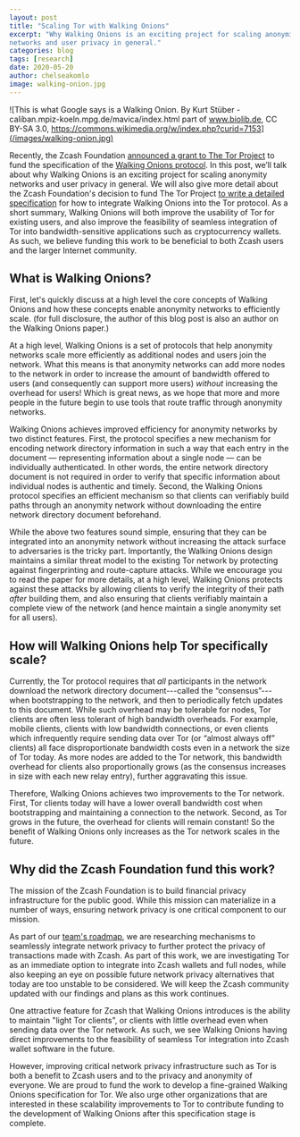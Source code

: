 ```yaml
---
layout: post
title: "Scaling Tor with Walking Onions"
excerpt: "Why Walking Onions is an exciting project for scaling anonymity
networks and user privacy in general."
categories: blog
tags: [research]
date: 2020-05-20
author: chelseakomlo
image: walking-onion.jpg
---
```


![This is what Google says is a Walking Onion. By Kurt Stüber -
caliban.mpiz-koeln.mpg.de/mavica/index.html part of www.biolib.de, CC BY-SA 3.0,
https://commons.wikimedia.org/w/index.php?curid=7153](/images/walking-onion.jpg)

Recently, the Zcash Foundation [announced a grant to The Tor
Project](https://grants.zfnd.org/proposals/1642205075-walking-onions-scaling-the-tor-network)
to fund the specification of the [Walking Onions
protocol](https://crysp.uwaterloo.ca/software/walkingonions/). In this post,
we’ll talk about why Walking Onions is an exciting project for scaling anonymity
networks and user privacy in general. We will also give more detail about the
Zcash Foundation's decision to fund The Tor Project [to write a detailed
specification](https://github.com/nmathewson/walking-onions-wip/tree/master/specs)
for how to integrate Walking Onions into the Tor protocol. As a
short summary, Walking Onions will both improve the usability of Tor for
existing users, and also improve the feasibility of seamless integration of Tor
into bandwidth-sensitive applications such as cryptocurrency wallets. As such,
we believe funding this work to be beneficial to both Zcash users and the larger
Internet community. 

## What is Walking Onions?

First, let's quickly discuss at a high level the core concepts of Walking Onions
and how these concepts enable anonymity networks to efficiently scale. (for full
disclosure, the author of this blog post is also an author on the Walking Onions
paper.)

At a high level, Walking Onions is a set of protocols that help anonymity
networks scale more efficiently as additional nodes and users join the network.
What this means is that anonymity networks can add more nodes to the network in
order to increase the amount of bandwidth offered to users (and consequently can
support more users) *without* increasing the overhead for users! Which is great
news, as we hope that more and more people in the future begin to use tools that
route traffic through anonymity networks.

Walking Onions achieves improved efficiency for anonymity networks by two
distinct features. First, the protocol specifies a new mechanism for encoding
network directory information in such a way that each entry in the document —
representing information about a single node — can be individually
authenticated. In other words, the entire network directory document is not
required in order to verify that specific information about individual nodes is
authentic and timely.  Second, the Walking Onions protocol specifies an
efficient mechanism so that clients can verifiably build paths through an
anonymity network without downloading the entire network directory document
beforehand.

While the above two features sound simple, ensuring that they can be integrated
into an anonymity network without increasing the attack surface to adversaries
is the tricky part. Importantly, the Walking Onions design maintains a similar
threat model to the existing Tor network by protecting against fingerprinting
and route-capture attacks. While we encourage you to read the paper for more
details, at a high level, Walking Onions protects against these attacks by
allowing clients to verify the integrity of their path *after* building them,
and also ensuring that clients verifiably maintain a complete view of the
network (and hence maintain a single anonymity set for all users).

## How will Walking Onions help Tor specifically scale?

Currently, the Tor protocol requires that *all* participants in the network
download the network directory document---called the “consensus”---when
bootstrapping to the network, and then to periodically fetch updates to this
document. While such overhead may be tolerable for nodes, Tor clients are often
less tolerant of high bandwidth overheads. For example, mobile clients, clients
with low bandwidth connections, or even clients which infrequently require
sending data over Tor (or “almost always off” clients) all face disproportionate
bandwidth costs even in a network the size of Tor today. As more nodes are added
to the Tor network, this bandwidth overhead for clients also proportionally
grows (as the consensus increases in size with each new relay entry), further
aggravating this issue.

Therefore, Walking Onions achieves two improvements to the Tor network. First,
Tor clients today will have a lower overall bandwidth cost when bootstrapping
and maintaining a connection to the network. Second, as Tor grows in the future,
the overhead for clients will remain constant! So the benefit of Walking Onions
only increases as the Tor network scales in the future.

## Why did the Zcash Foundation fund this work?

The mission of the Zcash Foundation is to build financial privacy infrastructure
for the public good. While this mission can materialize in a number of ways,
ensuring network privacy is one critical component to our mission.

As part of our [team's roadmap](https://www.zfnd.org/blog/eng-roadmap-2020/), we
are researching mechanisms to seamlessly integrate network privacy to further
protect the privacy of transactions made with Zcash. As part of this work, we
are investigating Tor as an immediate option to integrate into Zcash wallets and
full nodes, while also keeping an eye on possible future network privacy
alternatives that today are too unstable to be considered. We will keep the
Zcash community updated with our findings and plans as this work continues.

One attractive feature for Zcash that Walking Onions introduces is the ability
to maintain "light Tor clients", or clients with little overhead even when
sending data over the Tor network. As such, we see Walking Onions having direct
improvements to the feasibility of seamless Tor integration into Zcash wallet
software in the future.

However, improving critical network privacy infrastructure such as Tor is both a
benefit to Zcash users and to the privacy and anonymity of everyone. We are
proud to fund the work to develop a fine-grained Walking Onions specification
for Tor. We also urge other organizations that are interested in these
scalability improvements to Tor to contribute funding to the development of
Walking Onions after this specification stage is complete.

